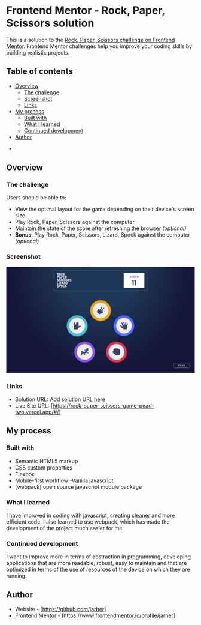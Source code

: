 # Frontend Mentor - Rock, Paper, Scissors solution

This is a solution to the [Rock, Paper, Scissors challenge on Frontend Mentor](https://www.frontendmentor.io/challenges/rock-paper-scissors-game-pTgwgvgH). Frontend Mentor challenges help you improve your coding skills by building realistic projects. 

## Table of contents

- [Overview](#overview)
  - [The challenge](#the-challenge)
  - [Screenshot](#screenshot)
  - [Links](#links)
- [My process](#my-process)
  - [Built with](#built-with)
  - [What I learned](#what-i-learned)
  - [Continued development](#continued-development)
- [Author](#author)
*

## Overview

### The challenge

Users should be able to:

- View the optimal layout for the game depending on their device's screen size
- Play Rock, Paper, Scissors against the computer
- Maintain the state of the score after refreshing the browser _(optional)_
- **Bonus**: Play Rock, Paper, Scissors, Lizard, Spock against the computer _(optional)_

### Screenshot

![](./screenshot.png)

### Links

- Solution URL: [Add solution URL here](https://your-solution-url.com)
- Live Site URL: [https://rock-paper-scissors-game-pearl-two.vercel.app/#/]

## My process

### Built with

- Semantic HTML5 markup
- CSS custom properties
- Flexbox
- Mobile-first workflow
-Vanilla javascript
- [webpack] open source javascript module package


### What I learned

I have improved in coding with javascript, creating cleaner and more efficient code. I also learned to use webpack, which has made the development of the project much easier for me.

### Continued development

I want to improve more in terms of abstraction in programming, developing applications that are more readable, robust, easy to maintain and that are optimized in terms of the use of resources of the device on which they are running.


## Author

- Website - [https://github.com/jarher]
- Frontend Mentor - [https://www.frontendmentor.io/profile/jarher]
